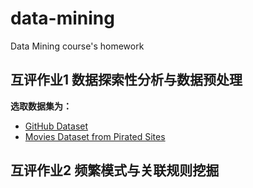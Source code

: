 # data-mining
Data Mining course's homework



## 互评作业1 数据探索性分析与数据预处理

**选取数据集为：**

- [GitHub Dataset](https://www.kaggle.com/datasets/nikhil25803/github-dataset?select=repository_data.csv)
- [Movies Dataset from Pirated Sites](https://www.kaggle.com/datasets/arsalanrehman/movies-dataset-from-piracy-website)



## 互评作业2 频繁模式与关联规则挖掘

